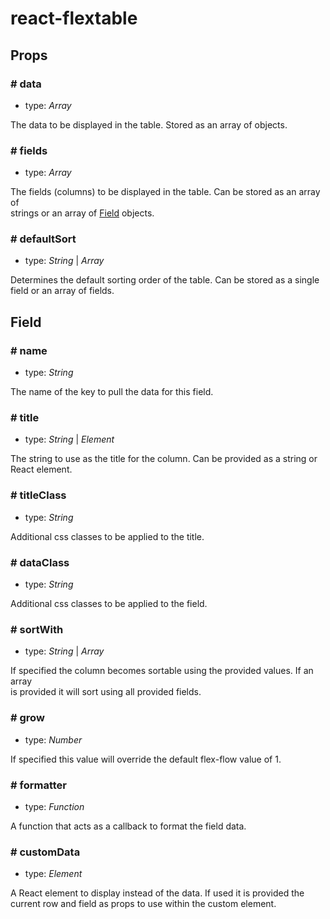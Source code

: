 # react-flextable

## Props
### # data
- type: *Array*

The data to be displayed in the table. Stored as an array of objects.

### # fields
- type: *Array*

The fields (columns) to be displayed in the table. Can be stored as an array of<br/>
strings or an array of [Field](#field) objects.

### # defaultSort
- type: *String* | *Array*

Determines the default sorting order of the table. Can be stored as a single<br/>
field or an array of fields.


## <a name="field"></a> Field
### # name
- type: *String*

The name of the key to pull the data for this field.

### # title
- type: *String* | *Element*

The string to use as the title for the column. Can be provided as a string or
React element.

### # titleClass
- type: *String*

Additional css classes to be applied to the title.

### # dataClass
- type: *String*

Additional css classes to be applied to the field.

### # sortWith
- type: *String* | *Array*

If specified the column becomes sortable using the provided values. If an array<br/>
is provided it will sort using all provided fields.

### # grow
- type: *Number*

If specified this value will override the default flex-flow value of 1.

### # formatter
- type: *Function*

A function that acts as a callback to format the field data.

### # customData
- type: *Element*

A React element to display instead of the data. If used it is provided the<br/>
current row and field as props to use within the custom element.
